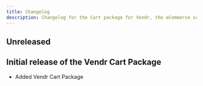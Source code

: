 ```yaml
---
title: Changelog
description: Changelog for the Cart package for Vendr, the eCommerce solution for Umbraco v8+
---
```


## Unreleased 
Initial release of the Vendr Cart Package
--- 

<changelog>
<changelog-group category="Added">  

    
* Added Vendr Cart Package


</changelog-group>
</changelog>